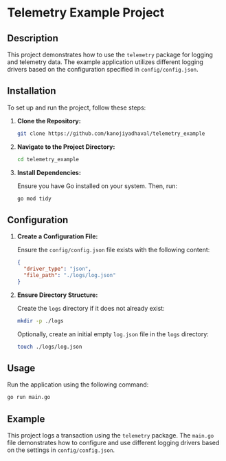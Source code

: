 
# Telemetry Example Project

## Description

This project demonstrates how to use the `telemetry` package for logging and telemetry data. The example application utilizes different logging drivers based on the configuration specified in `config/config.json`.

## Installation

To set up and run the project, follow these steps:

1. **Clone the Repository:**

   ```bash
   git clone https://github.com/kanojiyadhaval/telemetry_example
   ```

2. **Navigate to the Project Directory:**

   ```bash
   cd telemetry_example
   ```

3. **Install Dependencies:**

   Ensure you have Go installed on your system. Then, run:

   ```bash
   go mod tidy
   ```

## Configuration

1. **Create a Configuration File:**

   Ensure the `config/config.json` file exists with the following content:

   ```json
   {
     "driver_type": "json",
     "file_path": "./logs/log.json"
   }
   ```

2. **Ensure Directory Structure:**

   Create the `logs` directory if it does not already exist:

   ```bash
   mkdir -p ./logs
   ```

   Optionally, create an initial empty `log.json` file in the `logs` directory:

   ```bash
   touch ./logs/log.json
   ```

## Usage

Run the application using the following command:

```bash
go run main.go
```

## Example

This project logs a transaction using the `telemetry` package. The `main.go` file demonstrates how to configure and use different logging drivers based on the settings in `config/config.json`.